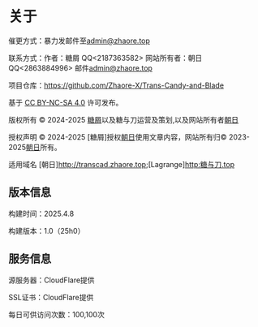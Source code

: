 
# 关于
催更方式：暴力发邮件至<admin@zhaore.top>

联系方式：作者：糖屑 QQ<2187363582> 网站所有者：朝日 QQ<2863884996> 邮件<admin@zhaore.top>

项目仓库：<https://github.com/Zhaore-X/Trans-Candy-and-Blade>

基于 [CC BY-NC-SA 4.0](https://creativecommons.org/licenses/by-nc-sa/4.0/deed.zh-hans) 许可发布。

版权所有 © 2024-2025 [糖屑](https://x.com/cabofficial2024)以及糖与刀运营及策划,以及网站所有者[朝日](https://zhaore.top)

授权声明 
© 2024-2025 [糖屑]授权[朝日](zhaore.top)使用文章内容，网站所有归© 2023-2025[朝日](zhaore.top)所有。

适用域名 [朝日]<http://transcad.zhaore.top>;[Lagrange]<http:糖与刀.top>

## 版本信息

构建时间：2025.4.8

构建版本：1.0（25h0）

## 服务信息

源服务器：CloudFlare提供

SSL证书：CloudFlare提供

每日可供访问次数：100,100次
